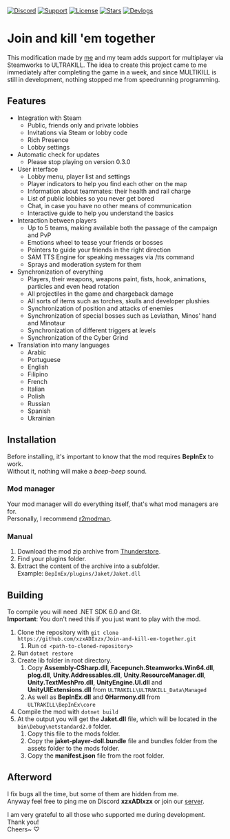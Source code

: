 [![Discord](https://img.shields.io/badge/discord-server-5865F2?style=for-the-badge&logo=discord&logoColor=white)](https://discord.gg/USpt3hCBgn)
[![Support](https://img.shields.io/badge/Buy%20Me%20a-Coffee-FFDD00?style=for-the-badge&logo=buymeacoffee)](https://www.buymeacoffee.com/adidev)
[![License](https://img.shields.io/github/license/xzxADIxzx/Join-and-kill-em-together?style=for-the-badge)](https://github.com/xzxADIxzx/Join-and-kill-em-together/blob/main/LICENSE)
[![Stars](https://img.shields.io/github/stars/xzxADIxzx/Join-and-kill-em-together?style=for-the-badge&logo=githubsponsors&color=EA4AAA)](https://github.com/xzxADIxzx/Join-and-kill-em-together)
[![Devlogs](https://img.shields.io/badge/dev-logs-FF0000?style=for-the-badge&logo=youtube)](https://www.youtube.com/playlist?list=PLcTAO30JMDuRpoBTAkvu2ELKDM74j43Tz)

# Join and kill 'em together
This modification made by [me](https://github.com/xzxADIxzx) and my team adds support for multiplayer via Steamworks to ULTRAKILL. The idea to create this project came to me immediately after completing the game in a week, and since MULTIKILL is still in development, nothing stopped me from speedrunning programming.

## Features
* Integration with Steam
   * Public, friends only and private lobbies
   * Invitations via Steam or lobby code
   * Rich Presence
   * Lobby settings
* Automatic check for updates
   * Please stop playing on version 0.3.0
* User interface
   * Lobby menu, player list and settings
   * Player indicators to help you find each other on the map
   * Information about teammates: their health and rail charge
   * List of public lobbies so you never get bored
   * Chat, in case you have no other means of communication
   * Interactive guide to help you understand the basics
* Interaction between players
   * Up to 5 teams, making available both the passage of the campaign and PvP
   * Emotions wheel to tease your friends or bosses
   * Pointers to guide your friends in the right direction
   * SAM TTS Engine for speaking messages via /tts command
   * Sprays and moderation system for them
* Synchronization of everything
   * Players, their weapons, weapons paint, fists, hook, animations, particles and even head rotation
   * All projectiles in the game and chargeback damage
   * All sorts of items such as torches, skulls and developer plushies
   * Synchronization of position and attacks of enemies
   * Synchronization of special bosses such as Leviathan, Minos' hand and Minotaur
   * Synchronization of different triggers at levels
   * Synchronization of the Cyber Grind
* Translation into many languages
   * Arabic
   * Portuguese
   * English
   * Filipino
   * French
   * Italian
   * Polish
   * Russian
   * Spanish
   * Ukrainian

## Installation
Before installing, it's important to know that the mod requires **BepInEx** to work.  
Without it, nothing will make a *beep-beep* sound.

### Mod manager
Your mod manager will do everything itself, that's what mod managers are for.  
Personally, I recommend [r2modman](https://github.com/ebkr/r2modmanPlus).

### Manual
1. Download the mod zip archive from [Thunderstore](https://thunderstore.io/c/ultrakill/p/xzxADIxzx/Jaket).
2. Find your plugins folder.
3. Extract the content of the archive into a subfolder.  
   Example: `BepInEx/plugins/Jaket/Jaket.dll`

## Building
To compile you will need .NET SDK 6.0 and Git.  
**Important**: You don't need this if you just want to play with the mod.

1. Clone the repository with `git clone https://github.com/xzxADIxzx/Join-and-kill-em-together.git`
   1. Run `cd <path-to-cloned-repository>`
2. Run `dotnet restore`
3. Create lib folder in root directory.
   1. Copy **Assembly-CSharp.dll**, **Facepunch.Steamworks.Win64.dll**, **plog.dll**, **Unity.Addressables.dll**, **Unity.ResourceManager.dll**, **Unity.TextMeshPro.dll**, **UnityEngine.UI.dll** and **UnityUIExtensions.dll** from `ULTRAKILL\ULTRAKILL_Data\Managed`
   2. As well as **BepInEx.dll** and **0Harmony.dll** from `ULTRAKILL\BepInEx\core`
4. Compile the mod with `dotnet build`
5. At the output you will get the **Jaket.dll** file, which will be located in the `bin\Debug\netstandard2.0` folder.
   1. Copy this file to the mods folder.
   2. Copy the **jaket-player-doll.bundle** file and bundles folder from the assets folder to the mods folder.
   3. Copy the **manifest.json** file from the root folder.

## Afterword
I fix bugs all the time, but some of them are hidden from me.  
Anyway feel free to ping me on Discord **xzxADIxzx** or join our [server](https://discord.gg/USpt3hCBgn).

I am very grateful to all those who supported me during development. Thank you!  
Cheers~ ♡
